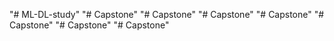 "# ML-DL-study" 
"# Capstone" 
"# Capstone" 
"# Capstone" 
"# Capstone" 
"# Capstone" 
"# Capstone" 
"# Capstone" 
